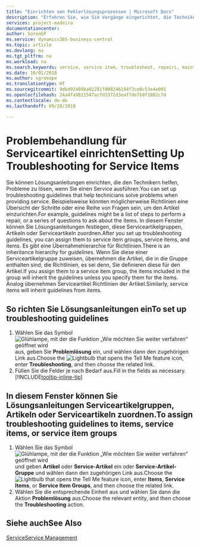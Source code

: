 ```yaml
---
title: "Einrichten von Fehlerlösungsprozessen | Microsoft Docs"
description: "Erfahren Sie, wie Sie Vorgänge eingerichtet, die Techniker helfen, Probleme bei Serviceartikeln zu identifizieren und zu bearbeiten."
services: project-madeira
documentationcenter: 
author: SorenGP
ms.service: dynamics365-business-central
ms.topic: article
ms.devlang: na
ms.tgt_pltfrm: na
ms.workload: na
ms.search.keywords: service, service item, troubleshoot, repairs, maintenance
ms.date: 10/01/2018
ms.author: sgroespe
ms.translationtype: HT
ms.sourcegitcommit: 9dbd92409ba02281f008246194f3ce0c53e4e001
ms.openlocfilehash: 24a4fa9811547acfd3372d3eaf7de7b9f1882c7d
ms.contentlocale: de-de
ms.lasthandoff: 09/28/2018

---
```


# <a name="setting-up-troubleshooting-for-service-items"></a><span data-ttu-id="4b823-103">Problembehandlung für Serviceartikel einrichten</span><span class="sxs-lookup"><span data-stu-id="4b823-103">Setting Up Troubleshooting for Service Items</span></span>
<span data-ttu-id="4b823-104">Sie können Lösungsanleitungen einrichten, die den Technikern helfen, Probleme zu lösen, wenn Sie einen Service ausführen.</span><span class="sxs-lookup"><span data-stu-id="4b823-104">You can set up troubleshooting guidelines that help technicians solve problems when providing service.</span></span> <span data-ttu-id="4b823-105">Beispielsweise könnten möglicherweise Richtlinien eine Übersicht der Schritte oder eine Reihe von Fragen sein, um den Artikel einzurichten.</span><span class="sxs-lookup"><span data-stu-id="4b823-105">For example, guidelines might be a list of steps to perform a repair, or a series of questions to ask about the items.</span></span> <span data-ttu-id="4b823-106">In diesem Fenster können Sie Lösungsanleitungen festlegen, diese Serviceartikelgruppen, Artikeln oder Serviceartikeln zuordnen.</span><span class="sxs-lookup"><span data-stu-id="4b823-106">After you set up troubleshooting guidelines, you can assign them to service item groups, service items, and items.</span></span> <span data-ttu-id="4b823-107">Es gibt eine Übernahmehierarchie für Richtlinien.</span><span class="sxs-lookup"><span data-stu-id="4b823-107">There is an inheritance hierarchy for guidelines.</span></span> <span data-ttu-id="4b823-108">Wenn Sie diese einer Serviceartikelgruppe zuweisen, übernehmen die Artikel, die in die Gruppe enthalten sind, die Richtlinien, es sei denn, Sie definieren diese für den Artikel.</span><span class="sxs-lookup"><span data-stu-id="4b823-108">If you assign them to a service item group, the items included in the group will inherit the guidelines unless you specify them for the items.</span></span> <span data-ttu-id="4b823-109">Analog übernehmen Serviceartikel Richtlinien der Artikel.</span><span class="sxs-lookup"><span data-stu-id="4b823-109">Similarly, service items will inherit guidelines from items.</span></span>  

## <a name="to-set-up-troubleshooting-guidelines"></a><span data-ttu-id="4b823-110">So richten Sie Lösungsanleitungen ein</span><span class="sxs-lookup"><span data-stu-id="4b823-110">To set up troubleshooting guidelines</span></span>
1. <span data-ttu-id="4b823-111">Wählen Sie das Symbol ![Glühlampe, mit der die Funktion „Wie möchten Sie weiter verfahren“ geöffnet wird](media/ui-search/search_small.png "Wie möchten Sie weiter verfahren?") aus, geben Sie **Problemlösung** ein, und wählen dann den zugehörigen Link aus.</span><span class="sxs-lookup"><span data-stu-id="4b823-111">Choose the ![Lightbulb that opens the Tell Me feature](media/ui-search/search_small.png "Tell me what you want to do") icon, enter **Troubleshooting**, and then choose the related link.</span></span>  
2. <span data-ttu-id="4b823-112">Füllen Sie die Felder je nach Bedarf aus.</span><span class="sxs-lookup"><span data-stu-id="4b823-112">Fill in the fields as necessary.</span></span> [!INCLUDE[tooltip-inline-tip](includes/tooltip-inline-tip_md.md)]  

## <a name="to-assign-troubleshooting-guidelines-to-items-service-items-or-service-item-groups"></a><span data-ttu-id="4b823-113">In diesem Fenster können Sie Lösungsanleitungen Serviceartikelgruppen, Artikeln oder Serviceartikeln zuordnen.</span><span class="sxs-lookup"><span data-stu-id="4b823-113">To assign troubleshooting guidelines to items, service items, or service item groups</span></span>
1. <span data-ttu-id="4b823-114">Wählen Sie das Symbol![ Glühlampe, mit der die Funktion „Wie möchten Sie weiter verfahren“ geöffnet wird](media/ui-search/search_small.png "Wie möchten Sie weiter verfahren")und geben **Artikel** oder **Service-Artikel** ein oder **Service-Artikel-Gruppe** und wählen dann den zugehörigen Link aus.</span><span class="sxs-lookup"><span data-stu-id="4b823-114">Choose the ![Lightbulb that opens the Tell Me feature](media/ui-search/search_small.png "Tell me what you want to do") icon, enter **Items**, **Service Items**, or **Service Item Groups**, and then choose the related link.</span></span>  
2. <span data-ttu-id="4b823-115">Wählen Sie die entsprechende Einheit aus und wählen Sie dann die Aktion **Problemlösung** aus.</span><span class="sxs-lookup"><span data-stu-id="4b823-115">Choose the relevant entity, and then choose the **Troubleshooting** action.</span></span>  

## <a name="see-also"></a><span data-ttu-id="4b823-116">Siehe auch</span><span class="sxs-lookup"><span data-stu-id="4b823-116">See Also</span></span>
[<span data-ttu-id="4b823-117">Service</span><span class="sxs-lookup"><span data-stu-id="4b823-117">Service Management</span></span>](service-service.md)

